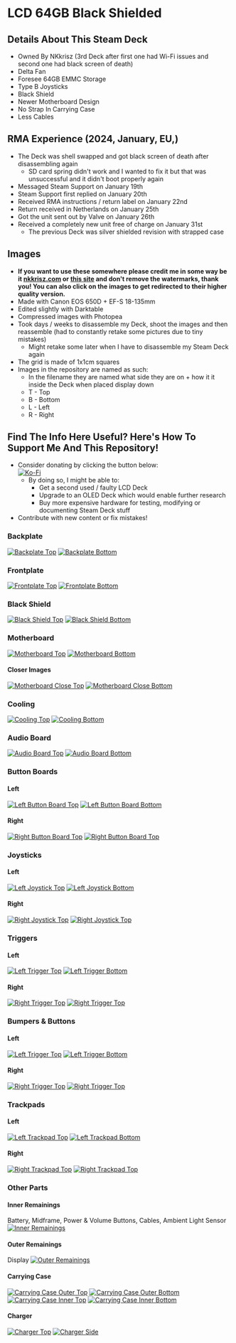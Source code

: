 # LCD 64GB Black Shielded

## Details About This Steam Deck
- Owned By NKkrisz (3rd Deck after first one had Wi-Fi issues and second one had black screen of death)
- Delta Fan
- Foresee 64GB EMMC Storage
- Type B Joysticks
- Black Shield
- Newer Motherboard Design
- No Strap In Carrying Case
- Less Cables

## RMA Experience (2024, January, EU,)
- The Deck was shell swapped and got black screen of death after disassembling again
    - SD card spring didn't work and I wanted to fix it but that was unsuccessful and it didn't boot properly again
- Messaged Steam Support on January 19th
- Steam Support first replied on January 20th
- Received RMA instructions / return label on January 22nd
- Return received in Netherlands on January 25th
- Got the unit sent out by Valve on January 26th
- Received a completely new unit free of charge on January 31st
    - The previous Deck was silver shielded revision with strapped case

## Images
- **If you want to use these somewhere please credit me in some way be it [nkkrisz.com](https://nkkrisz.com) or [this site](https://hardware.steamdeck.guide) and don't remove the watermarks, thank you! You can also click on the images to get redirected to their higher quality version.**
- Made with Canon EOS 650D + EF-S 18-135mm
- Edited slightly with Darktable
- Compressed images with Photopea
- Took days / weeks to disassemble my Deck, shoot the images and then reassemble (had to constantly retake some pictures due to tiny mistakes)
    - Might retake some later when I have to disassemble my Steam Deck again
- The grid is made of 1x1cm squares
- Images in the repository are named as such:
    - In the filename they are named what side they are on + how it it inside the Deck when placed display down
    - T - Top
    - B - Bottom
    - L - Left
    - R - Right

## Find The Info Here Useful? Here's How To Support Me And This Repository!
- Consider donating by clicking the button below:  
[![Ko-Fi](https://ko-fi.com/img/githubbutton_sm.svg)](https://ko-fi.com/nkkrisz)
    - By doing so, I might be able to:
        - Get a second used / faulty LCD Deck
        - Upgrade to an OLED Deck which would enable further research
        - Buy more expensive hardware for testing, modifying or documenting Steam Deck stuff
- Contribute with new content or fix mistakes!

### Backplate
[![Backplate Top](../../Images/LCD/Black_Shielded_64GB_2024_January/Compressed/Compressed_NKkrisz_Backplate_T.jpg)](../../Images/LCD/Black_Shielded_64GB_2024_January/NKkrisz_Backplate_T.png)
[![Backplate Bottom](../../Images/LCD/Black_Shielded_64GB_2024_January/Compressed/Compressed_NKkrisz_Backplate_B.jpg)](../../Images/LCD/Black_Shielded_64GB_2024_January/NKkrisz_Backplate_B.png)

### Frontplate
[![Frontplate Top](../../Images/LCD/Black_Shielded_64GB_2024_January/Compressed/Compressed_NKkrisz_Frontplate_T.jpg)](../../Images/LCD/Black_Shielded_64GB_2024_January/NKkrisz_Frontplate_T.png)
[![Frontplate Bottom](../../Images/LCD/Black_Shielded_64GB_2024_January/Compressed/Compressed_NKkrisz_Frontplate_B.jpg)](../../Images/LCD/Black_Shielded_64GB_2024_January/NKkrisz_Frontplate_B.png)

### Black Shield
[![Black Shield Top](../../Images/LCD/Black_Shielded_64GB_2024_January/Compressed/Compressed_NKkrisz_Black_Shield_T.jpg)](../../Images/LCD/Black_Shielded_64GB_2024_January/NKkrisz_Black_Shield_T.png)
[![Black Shield Bottom](../../Images/LCD/Black_Shielded_64GB_2024_January/Compressed/Compressed_NKkrisz_Black_Shield_B.jpg)](../../Images/LCD/Black_Shielded_64GB_2024_January/NKkrisz_Black_Shield_B.png)

### Motherboard
[![Motherboard Top](../../Images/LCD/Black_Shielded_64GB_2024_January/Compressed/Compressed_NKkrisz_Motherboard_T.jpg)](../../Images/LCD/Black_Shielded_64GB_2024_January/NKkrisz_Motherboard_T.png)
[![Motherboard Bottom](../../Images/LCD/Black_Shielded_64GB_2024_January/Compressed/Compressed_NKkrisz_Motherboard_B.jpg)](../../Images/LCD/Black_Shielded_64GB_2024_January/NKkrisz_Motherboard_B.png)

#### Closer Images
[![Motherboard Close Top](../../Images/LCD/Black_Shielded_64GB_2024_January/Compressed/Compressed_NKkrisz_Motherboard_Close_T.jpg)](../../Images/LCD/Black_Shielded_64GB_2024_January/NKkrisz_Motherboard_Close_T.png)
[![Motherboard Close Bottom](../../Images/LCD/Black_Shielded_64GB_2024_January/Compressed/Compressed_NKkrisz_Motherboard_Close_B.jpg)](../../Images/LCD/Black_Shielded_64GB_2024_January/NKkrisz_Motherboard_Close_B.png)

### Cooling
[![Cooling Top](../../Images/LCD/Black_Shielded_64GB_2024_January/Compressed/Compressed_NKkrisz_Cooling_T.jpg)](../../Images/LCD/Black_Shielded_64GB_2024_January/NKkrisz_Cooling_T.png)
[![Cooling Bottom](../../Images/LCD/Black_Shielded_64GB_2024_January/Compressed/Compressed_NKkrisz_Cooling_B.jpg)](../../Images/LCD/Black_Shielded_64GB_2024_January/NKkrisz_Cooling_B.png)

### Audio Board
[![Audio Board Top](../../Images/LCD/Black_Shielded_64GB_2024_January/Compressed/Compressed_NKkrisz_Audio_Board_T.jpg)](../../Images/LCD/Black_Shielded_64GB_2024_January/NKkrisz_Audio_Board_T.png)
[![Audio Board Bottom](../../Images/LCD/Black_Shielded_64GB_2024_January/Compressed/Compressed_NKkrisz_Audio_Board_B.jpg)](../../Images/LCD/Black_Shielded_64GB_2024_January/NKkrisz_Audio_Board_B.png)

### Button Boards

#### Left
[![Left Button Board Top](../../Images/LCD/Black_Shielded_64GB_2024_January/Compressed/Compressed_NKkrisz_L_Button_Board_T.jpg)](../../Images/LCD/Black_Shielded_64GB_2024_January/NKkrisz_L_Button_Board_T.png)
[![Left Button Board Bottom](../../Images/LCD/Black_Shielded_64GB_2024_January/Compressed/Compressed_NKkrisz_L_Button_Board_B.jpg)](../../Images/LCD/Black_Shielded_64GB_2024_January/NKkrisz_L_Button_Board_B.png)

#### Right
[![Right Button Board Top](../../Images/LCD/Black_Shielded_64GB_2024_January/Compressed/Compressed_NKkrisz_R_Button_Board_T.jpg)](../../Images/LCD/Black_Shielded_64GB_2024_January/NKkrisz_R_Button_Board_T.png)
[![Right Button Board Top](../../Images/LCD/Black_Shielded_64GB_2024_January/Compressed/Compressed_NKkrisz_R_Button_Board_B.jpg)](../../Images/LCD/Black_Shielded_64GB_2024_January/NKkrisz_R_Button_Board_B.png)

### Joysticks

#### Left
[![Left Joystick Top](../../Images/LCD/Black_Shielded_64GB_2024_January/Compressed/Compressed_NKkrisz_L_Joystick_T.jpg)](../../Images/LCD/Black_Shielded_64GB_2024_January/NKkrisz_L_Joystick_T.png)
[![Left Joystick Bottom](../../Images/LCD/Black_Shielded_64GB_2024_January/Compressed/Compressed_NKkrisz_L_Joystick_B.jpg)](../../Images/LCD/Black_Shielded_64GB_2024_January/NKkrisz_L_Joystick_B.png)

#### Right
[![Right Joystick Top](../../Images/LCD/Black_Shielded_64GB_2024_January/Compressed/Compressed_NKkrisz_R_Joystick_T.jpg)](../../Images/LCD/Black_Shielded_64GB_2024_January/NKkrisz_R_Joystick_T.png)
[![Right Joystick Top](../../Images/LCD/Black_Shielded_64GB_2024_January/Compressed/Compressed_NKkrisz_R_Joystick_B.jpg)](../../Images/LCD/Black_Shielded_64GB_2024_January/NKkrisz_R_Joystick_B.png)

### Triggers

#### Left
[![Left Trigger Top](../../Images/LCD/Black_Shielded_64GB_2024_January/Compressed/Compressed_NKkrisz_L_Trigger_T.jpg)](../../Images/LCD/Black_Shielded_64GB_2024_January/NKkrisz_L_Trigger_T.png)
[![Left Trigger Bottom](../../Images/LCD/Black_Shielded_64GB_2024_January/Compressed/Compressed_NKkrisz_L_Trigger_B.jpg)](../../Images/LCD/Black_Shielded_64GB_2024_January/NKkrisz_L_Trigger_B.png)

#### Right
[![Right Trigger Top](../../Images/LCD/Black_Shielded_64GB_2024_January/Compressed/Compressed_NKkrisz_R_Trigger_T.jpg)](../../Images/LCD/Black_Shielded_64GB_2024_January/NKkrisz_R_Trigger_T.png)
[![Right Trigger Top](../../Images/LCD/Black_Shielded_64GB_2024_January/Compressed/Compressed_NKkrisz_R_Trigger_B.jpg)](../../Images/LCD/Black_Shielded_64GB_2024_January/NKkrisz_R_Trigger_B.png)

### Bumpers & Buttons

#### Left
[![Left Trigger Top](../../Images/LCD/Black_Shielded_64GB_2024_January/Compressed/Compressed_NKkrisz_L_Buttons_Bumper_T.jpg)](../../Images/LCD/Black_Shielded_64GB_2024_January/NKkrisz_L_Buttons_Bumper_T.png)
[![Left Trigger Bottom](../../Images/LCD/Black_Shielded_64GB_2024_January/Compressed/Compressed_NKkrisz_L_Buttons_Bumper_B.jpg)](../../Images/LCD/Black_Shielded_64GB_2024_January/NKkrisz_L_Buttons_Bumper_B.png)

#### Right
[![Right Trigger Top](../../Images/LCD/Black_Shielded_64GB_2024_January/Compressed/Compressed_NKkrisz_R_Buttons_Bumper_T.jpg)](../../Images/LCD/Black_Shielded_64GB_2024_January/NKkrisz_R_Buttons_Bumper_T.png)
[![Right Trigger Top](../../Images/LCD/Black_Shielded_64GB_2024_January/Compressed/Compressed_NKkrisz_R_Buttons_Bumper_B.jpg)](../../Images/LCD/Black_Shielded_64GB_2024_January/NKkrisz_R_Buttons_Bumper_B.png)

### Trackpads

#### Left
[![Left Trackpad Top](../../Images/LCD/Black_Shielded_64GB_2024_January/Compressed/Compressed_NKkrisz_L_Trackpad_T.jpg)](../../Images/LCD/Black_Shielded_64GB_2024_January/NKkrisz_L_Trackpad_T.png)
[![Left Trackpad Bottom](../../Images/LCD/Black_Shielded_64GB_2024_January/Compressed/Compressed_NKkrisz_L_Trackpad_B.jpg)](../../Images/LCD/Black_Shielded_64GB_2024_January/NKkrisz_L_Trackpad_B.png)

#### Right
[![Right Trackpad Top](../../Images/LCD/Black_Shielded_64GB_2024_January/Compressed/Compressed_NKkrisz_R_Trackpad_T.jpg)](../../Images/LCD/Black_Shielded_64GB_2024_January/NKkrisz_R_Trackpad_T.png)
[![Right Trackpad Top](../../Images/LCD/Black_Shielded_64GB_2024_January/Compressed/Compressed_NKkrisz_R_Trackpad_B.jpg)](../../Images/LCD/Black_Shielded_64GB_2024_January/NKkrisz_R_Trackpad_B.png)

### Other Parts

#### Inner Remainings
Battery, Midframe, Power & Volume Buttons, Cables, Ambient Light Sensor
[![Inner Remainings](../../Images/LCD/Black_Shielded_64GB_2024_January/Compressed/Compressed_NKkrisz_Inner_Remaining_Parts.jpg)](../../Images/LCD/Black_Shielded_64GB_2024_January/NKkrisz_Inner_Remaining_Parts.png)

#### Outer Remainings
Display
[![Outer Remainings](../../Images/LCD/Black_Shielded_64GB_2024_January/Compressed/Compressed_NKkrisz_Outer_Remaining_Parts.jpg)](../../Images/LCD/Black_Shielded_64GB_2024_January/NKkrisz_Outer_Remaining_Parts.png)

#### Carrying Case
[![Carrying Case Outer Top](../../Images/LCD/Black_Shielded_64GB_2024_January/Compressed/Compressed_NKkrisz_Case_Outer_T.jpg)](../../Images/LCD/Black_Shielded_64GB_2024_January/NKkrisz_Case_Outer_T.png)
[![Carrying Case Outer Bottom](../../Images/LCD/Black_Shielded_64GB_2024_January/Compressed/Compressed_NKkrisz_Case_Outer_B.jpg)](../../Images/LCD/Black_Shielded_64GB_2024_January/NKkrisz_Case_Outer_B.png)
[![Carrying Case Inner Top](../../Images/LCD/Black_Shielded_64GB_2024_January/Compressed/Compressed_NKkrisz_Case_Inner_T.jpg)](../../Images/LCD/Black_Shielded_64GB_2024_January/NKkrisz_Case_Inner_T.png)
[![Carrying Case Inner Bottom](../../Images/LCD/Black_Shielded_64GB_2024_January/Compressed/Compressed_NKkrisz_Case_Inner_B.jpg)](../../Images/LCD/Black_Shielded_64GB_2024_January/NKkrisz_Case_Inner_B.png)

#### Charger
[![Charger Top](../../Images/LCD/Black_Shielded_64GB_2024_January/Compressed/Compressed_NKkrisz_Charger_Top.jpg)](../../Images/LCD/Black_Shielded_64GB_2024_January/NKkrisz_Charger_Top.png)
[![Charger Side](../../Images/LCD/Black_Shielded_64GB_2024_January/Compressed/Compressed_NKkrisz_Charger_Side.jpg)](../../Images/LCD/Black_Shielded_64GB_2024_January/NKkrisz_Charger_Side.png)